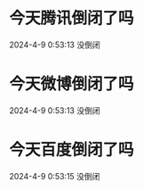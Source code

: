 # 今天腾讯倒闭了吗

2024-4-9 0:53:13 没倒闭

# 今天微博倒闭了吗

2024-4-9 0:53:13 没倒闭

# 今天百度倒闭了吗

2024-4-9 0:53:15 没倒闭

